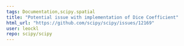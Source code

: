 ```yaml
---
tags: Documentation,scipy.spatial
title: "Potential issue with implementation of Dice Coefficient"
html_url: "https://github.com/scipy/scipy/issues/12169"
user: leockl
repo: scipy/scipy
---
```


